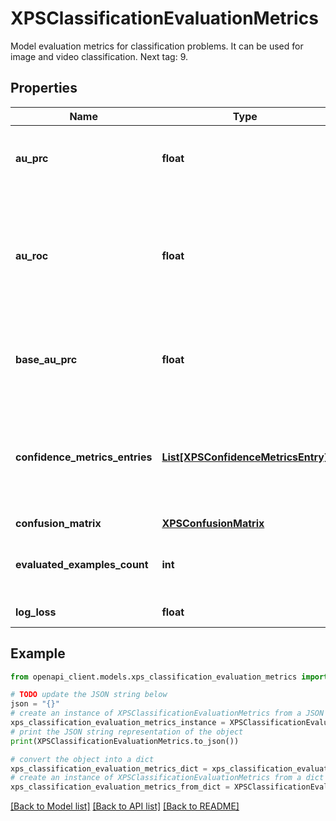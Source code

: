 # XPSClassificationEvaluationMetrics

Model evaluation metrics for classification problems. It can be used for image and video classification. Next tag: 9.

## Properties

Name | Type | Description | Notes
------------ | ------------- | ------------- | -------------
**au_prc** | **float** | The Area under precision recall curve metric. | [optional] 
**au_roc** | **float** | The Area Under Receiver Operating Characteristic curve metric. Micro-averaged for the overall evaluation. | [optional] 
**base_au_prc** | **float** | The Area under precision recall curve metric based on priors. | [optional] 
**confidence_metrics_entries** | [**List[XPSConfidenceMetricsEntry]**](XPSConfidenceMetricsEntry.md) | Metrics that have confidence thresholds. Precision-recall curve can be derived from it. | [optional] 
**confusion_matrix** | [**XPSConfusionMatrix**](XPSConfusionMatrix.md) |  | [optional] 
**evaluated_examples_count** | **int** | The number of examples used for model evaluation. | [optional] 
**log_loss** | **float** | The Log Loss metric. | [optional] 

## Example

```python
from openapi_client.models.xps_classification_evaluation_metrics import XPSClassificationEvaluationMetrics

# TODO update the JSON string below
json = "{}"
# create an instance of XPSClassificationEvaluationMetrics from a JSON string
xps_classification_evaluation_metrics_instance = XPSClassificationEvaluationMetrics.from_json(json)
# print the JSON string representation of the object
print(XPSClassificationEvaluationMetrics.to_json())

# convert the object into a dict
xps_classification_evaluation_metrics_dict = xps_classification_evaluation_metrics_instance.to_dict()
# create an instance of XPSClassificationEvaluationMetrics from a dict
xps_classification_evaluation_metrics_from_dict = XPSClassificationEvaluationMetrics.from_dict(xps_classification_evaluation_metrics_dict)
```
[[Back to Model list]](../README.md#documentation-for-models) [[Back to API list]](../README.md#documentation-for-api-endpoints) [[Back to README]](../README.md)


